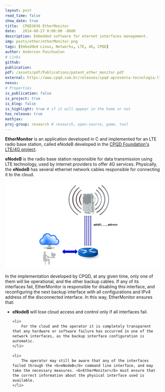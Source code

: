 ```yaml
---
layout: post
read_time: false
show_date: true
title:  CPQD3036 EtherMonitor
date:   2014-08-27 0:00:00 -0600
description: Embedded software for eternet interfaces management.
img: posts/ether/etherMonitor.png
tags: [Embedded Linux, Networks, LTE, 4G, CPQD]
author: Anderson Paschoalon
# Links
github: 
publication: 
pdf: /assets/pdf/Publications/patent_ether_monitor.pdf
external: https://www.cpqd.com.br/releases/cpqd-apresenta-tecnologia-lte4g-na-faixa-de-700-mhz/
nexus: 
# Properties
is_publication: false
is_project: true
is_blog: false
is_highlight: true # if it will appear in the home or not
has_release: true
mathjax: 
proj-group: research # research, open-source, game, tool 
---
```

            
<p>
	<b>EtherMonitor</b> is an application developed in C and implemented for an LTE radio base station, called eNodeB developed in the <a target="_blank" href="https://www.cpqd.com.br/releases/cpqd-apresenta-tecnologia-lte4g-na-faixa-de-700-mhz/">CPQD Foundation's LTE/4G project</a>.
</p>

<p>
	<b>eNodeB</b> is the radio base station responsible for data transmission using LTE technology, used by internet providers to offer 4G services. Physically, the <b>eNodeB</b> has several ethernet network cables responsible for connecting it to the cloud.
</p>

<p align="center">
	<img src="./assets/img/posts/ether/etherMonitor.png"  title="Ethermonitor operation diagram.">
</p>

<p> 
	In the implementation developed by CPQD, at any given time, only one of them will be operational, and the other backup cables. If any of its interfaces fail, EtherMonitor is responsible for disabling this interface, and reconfiguring the next backup interface with all configurations and IPv4 address of the disconnected interface. In this way, EtherMonitor ensures that: 
</p>

<ul>
	<li>
		<b>eNodeB </b> will lose cloud access and control only if all interfaces fail.
	</li>

	<li>
		For the cloud and the operator it is completely transparent that any hardware or software failure has occurred in one of the network interfaces, as the backup interface configuration is automatic.
	</li>

	<li>
		The operator may still be aware that any of the interfaces failed through the <b>eNodeB</b> command line interface, and may take the necessary measures. <b>EtherMonitor</b> must ensure that the correct information about the physical interface used is available.
	</li>

</ul>


